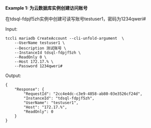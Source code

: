 **Example 1: 为云数据库实例创建访问账号**

在tdsql-fdpjf5zh实例中创建可读写账号testuser1，密码为1234qweri#

Input: 

```
tccli mariadb CreateAccount --cli-unfold-argument  \
    --UserName testuser1 \
    --Description 测试账号 \
    --InstanceId tdsql-fdpjf5zh \
    --ReadOnly 0 \
    --Host 172.17.% \
    --Password 1234qweri#
```

Output: 
```
{
    "Response": {
        "RequestId": "2cc4e4dc-c3e9-4858-ab80-03e3526cf24d",
        "InstanceId": "tdsql-fdpjf5zh",
        "UserName": "testuser1",
        "Host": "172.17.%",
        "ReadOnly": 0
    }
}
```

